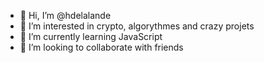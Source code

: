- 👋 Hi, I’m @hdelalande
- 👀 I’m interested in crypto, algorythmes and crazy projets
- 🌱 I’m currently learning JavaScript
- 💞️ I’m looking to collaborate with friends

<!---
hdelalande/hdelalande is a ✨ special ✨ repository because its `README.md` (this file) appears on your GitHub profile.
You can click the Preview link to take a look at your changes.
--->
